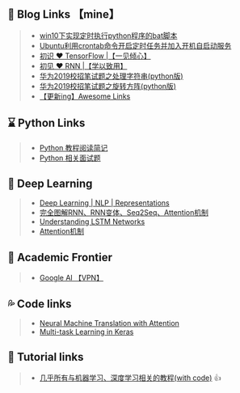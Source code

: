 ##  🔗 Blog Links 【mine】
> - [win10下实现定时执行python程序的bat脚本](https://blog.csdn.net/weixin_43982238/article/details/93001262)
> - [Ubuntu利用crontab命令开启定时任务并加入开机自启动服务](https://blog.csdn.net/weixin_43982238/article/details/91988952)
> - [初识 ❤ TensorFlow |【一见倾心】](https://blog.csdn.net/weixin_43982238/article/details/92686173)
> - [初见 ❤ RNN |【学以致用】](https://blog.csdn.net/weixin_43982238/article/details/94646802)
> - [华为2019校招笔试题之处理字符串(python版)](https://blog.csdn.net/weixin_43982238/article/details/91350464)
> - [华为2019校招笔试题之旋转方阵(python版)](https://blog.csdn.net/weixin_43982238/article/details/92812419)
> - [【更新ing】Awesome Links](https://blog.csdn.net/weixin_43982238/article/details/95607765)
##  ⌛ Python Links
> - [Python 教程阅读简记](https://chyroc.cn/posts/python-tutorial-notes/)
> - [Python 相关面试题](https://github.com/taizilongxu/interview_python)
##  🔵 Deep Learning
> - [Deep Learning | NLP | Representations](http://colah.github.io/posts/2014-07-NLP-RNNs-Representations/)
> - [完全图解RNN、RNN变体、Seq2Seq、Attention机制](https://www.leiphone.com/news/201709/8tDpwklrKubaecTa.html)
> - [Understanding LSTM Networks](http://colah.github.io/posts/2015-08-Understanding-LSTMs/)
> - [Attention机制](https://luozhouyang.github.io/attetnion_mechanism/)
##  💭 Academic Frontier
> - [Google AI 【VPN】](https://ai.googleblog.com/)
##  💦 Code links
> - [Neural Machine Translation with Attention
](https://github.com/tensorflow/tensorflow/blob/r1.11/tensorflow/contrib/eager/python/examples/nmt_with_attention/nmt_with_attention.ipynb
)
> - [Multi-task Learning in Keras](https://blog.manash.me/multi-task-learning-in-keras-implementation-of-multi-task-classification-loss-f1d42da5c3f6?gi=a1121f1f752d)
##  🔎 Tutorial links
> - [几乎所有与机器学习、深度学习相关的教程(with code)](https://machinelearningmastery.com/start-here/) 👍
